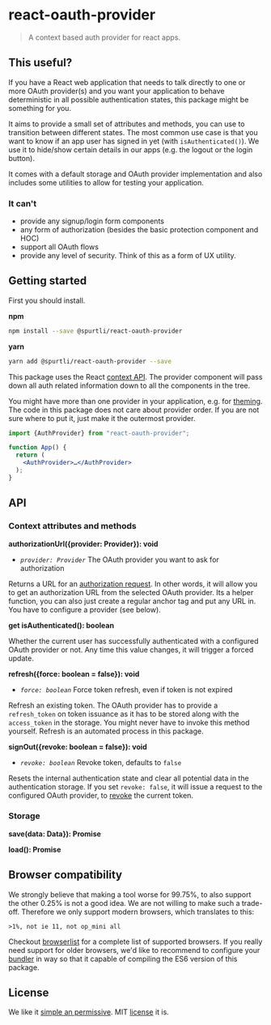 # react-oauth-provider

> A context based auth provider for react apps.

## This useful?

If you have a React web application that needs to talk directly to one or more
OAuth provider(s) and you want your application to behave deterministic in all
possible authentication states, this package might be something for you.

It aims to provide a small set of attributes and methods, you can use to
transition between different states. The most common use case is that you want
to know if an app user has signed in yet (with `isAuthenticated()`). We use it
to hide/show certain details in our apps (e.g. the logout or the login button).

It comes with a default storage and OAuth provider implementation and also
includes some utilities to allow for testing your application.

### It can't

- provide any signup/login form components
- any form of authorization (besides the basic protection component and HOC)
- support all OAuth flows
- provide any level of security. Think of this as a form of UX utility.

## Getting started

First you should install.

**npm**

```bash
npm install --save @spurtli/react-oauth-provider
```

**yarn**

```bash
yarn add @spurtli/react-oauth-provider --save
``` 

This package uses the React [context API](https://reactjs.org/docs/context.html).
The provider component will pass down all auth related information down to all the
components in the tree.

You might have more than one provider in your application, e.g. for [theming](https://www.styled-components.com/docs/advanced#theming).
The code in this package does not care about provider order. If you are not sure 
where to put it, just make it the outermost provider.

```jsx
import {AuthProvider} from "react-oauth-provider";

function App() {
  return (
    <AuthProvider>…</AuthProvider>
  );
}
```

## API

### Context attributes and methods

**authorizationUrl({provider: Provider}): void**
- *`provider: Provider`* The OAuth provider you want to ask for authorization

Returns a URL for an [authorization request](https://tools.ietf.org/html/rfc6749#page-8).
In other words, it will allow you to get an authorization URL from the selected
OAuth provider. Its a helper function, you can also just create a regular anchor
tag and put any URL in. You have to configure a provider (see below).

**get isAuthenticated(): boolean**

Whether the current user has successfully authenticated with a configured OAuth
provider or not.
Any time this value changes, it will trigger a forced update.  

**refresh({force: boolean = false}): void**
- *`force: boolean`* Force token refresh, even if token is not expired

Refresh an existing token. The OAuth provider has to provide a `refresh_token`
on token issuance as it has to be stored along with the `access_token` in the
storage. You might never have to invoke this method yourself. Refresh is an
automated process in this package.                                                                  

**signOut({revoke: boolean = false}): void**
- *`revoke: boolean`* Revoke token, defaults to `false`

Resets the internal authentication state and clear all potential data in the
authentication storage. If you set `revoke: false`, it will issue a request to
the configured OAuth provider, to [revoke](https://tools.ietf.org/html/rfc7009)
the current token.

### Storage

**save(data: Data}): Promise<void>**

**load(): Promise<Data>**   

## Browser compatibility

We strongly believe that making a tool worse for 99.75%, to also support the
other 0.25% is not a good idea. We are not willing to make such a trade-off.
Therefore we only support modern browsers, which translates to this:

```
>1%, not ie 11, not op_mini all
```

Checkout [browserlist](https://browserl.ist/?q=%3E1%25%2C+not+ie+11%2C+not+op_mini+all)
for a complete list of supported browsers. If you really need support for older
browsers, we'd like to recommend to configure your [bundler](https://medium.com/@ajmeyghani/javascript-bundlers-a-comparison-e63f01f2a364)
in way so that it capable of compiling the ES6 version of this package. 

## License

We like it [simple an permissive](https://choosealicense.com/). MIT [license](./LICENSE) it is. 
